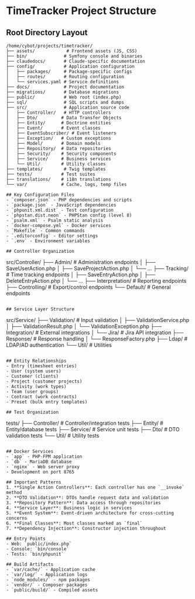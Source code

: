 # TimeTracker Project Structure

## Root Directory Layout
```
/home/cybot/projects/timetracker/
├── assets/            # Frontend assets (JS, CSS)
├── bin/              # Symfony console and binaries
├── claudedocs/       # Claude-specific documentation
├── config/           # Application configuration
│   ├── packages/     # Package-specific configs
│   ├── routes/       # Routing configuration
│   └── services.yaml # Service definitions
├── docs/             # Project documentation
├── migrations/       # Database migrations
├── public/           # Web root (index.php)
├── sql/              # SQL scripts and dumps
├── src/              # Application source code
│   ├── Controller/   # HTTP controllers
│   ├── Dto/         # Data Transfer Objects
│   ├── Entity/      # Doctrine entities
│   ├── Event/       # Event classes
│   ├── EventSubscriber/ # Event listeners
│   ├── Exception/   # Custom exceptions
│   ├── Model/       # Domain models
│   ├── Repository/  # Data repositories
│   ├── Security/    # Security components
│   ├── Service/     # Business services
│   └── Util/        # Utility classes
├── templates/        # Twig templates
├── tests/           # Test suites
├── translations/    # i18n translations
└── var/             # Cache, logs, temp files

## Key Configuration Files
- `composer.json` - PHP dependencies and scripts
- `package.json` - JavaScript dependencies
- `phpunit.xml.dist` - Test configuration
- `phpstan.dist.neon` - PHPStan config (level 8)
- `psalm.xml` - Psalm static analysis
- `docker-compose.yml` - Docker services
- `Makefile` - Common commands
- `.editorconfig` - Editor settings
- `.env` - Environment variables

## Controller Organization
```
src/Controller/
├── Admin/           # Administration endpoints
│   ├── SaveUserAction.php
│   ├── SaveProjectAction.php
│   └── ...
├── Tracking/        # Time tracking endpoints
│   ├── SaveEntryAction.php
│   ├── DeleteEntryAction.php
│   └── ...
├── Interpretation/  # Reporting endpoints
├── Controlling/     # Export/control endpoints
└── Default/         # General endpoints
```

## Service Layer Structure
```
src/Service/
├── Validation/      # Input validation
│   ├── ValidationService.php
│   ├── ValidationResult.php
│   └── ValidationException.php
├── Integration/     # External integrations
│   └── Jira/       # Jira API integration
├── Response/        # Response handling
│   └── ResponseFactory.php
├── Ldap/           # LDAP/AD authentication
└── Util/           # Utilities
```

## Entity Relationships
- Entry (timesheet entries)
- User (system users)
- Customer (clients)
- Project (customer projects)
- Activity (work types)
- Team (user groups)
- Contract (work contracts)
- Preset (bulk entry templates)

## Test Organization
```
tests/
├── Controller/      # Controller/integration tests
├── Entity/         # Entity/database tests
├── Service/        # Service unit tests
├── Dto/           # DTO validation tests
└── Util/          # Utility tests
```

## Docker Services
- `app` - PHP-FPM application
- `db` - MariaDB database
- `nginx` - Web server proxy
- Development on port 8765

## Important Patterns
1. **Single Action Controllers**: Each controller has one `__invoke` method
2. **DTO Validation**: DTOs handle request data and validation
3. **Repository Pattern**: Data access through repositories
4. **Service Layer**: Business logic in services
5. **Event System**: Event-driven architecture for cross-cutting concerns
6. **Final Classes**: Most classes marked as `final`
7. **Dependency Injection**: Constructor injection throughout

## Entry Points
- Web: `public/index.php`
- Console: `bin/console`
- Tests: `bin/phpunit`

## Build Artifacts
- `var/cache/` - Application cache
- `var/log/` - Application logs
- `node_modules/` - npm packages
- `vendor/` - Composer packages
- `public/build/` - Compiled assets